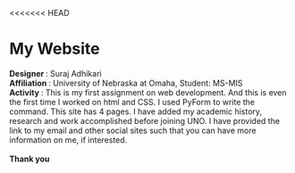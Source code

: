 <<<<<<< HEAD
# My Website
<strong>Designer </strong>: Suraj Adhikari <br/>
<strong>Affiliation </strong>: University of Nebraska at Omaha, Student: MS-MIS <br/>
<strong>Activity </strong>: This is my first assignment on web development. And this is even the first time I worked on html and CSS. I used PyForm to write the command. This site has 4 pages. I have added my academic history, research and work accomplished before joining UNO.
I have provided the link to my email and other social sites such that you can have more information on me, if interested. <br/>
<br/>
<strong> Thank you


